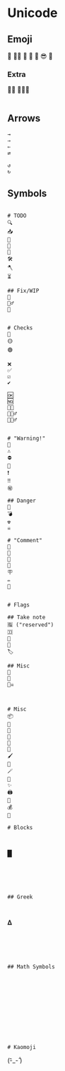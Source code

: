 

# Unicode



## Emoji
🤯
😵‍💫
🥴
🤕
🧐
😎
🤠

### Extra
🕵️‍♂️
🕵🏻‍♂️


```

```

## Arrows

```
→
⇒
⇐
⇄

↺
↻
```


## Symbols

```

# TODO
🔍
📥
🧼
🔧
🔨
🛠️
🪓
⏳

## Fix/WIP
🚧
👷‍♂️
🧰


# Checks
🔴
🟡
🟢

❌
✅
☑️
✔️

🆗
🆖
👌🏻
🙆🏻‍♂️
🙅🏻‍♂️


# "Warning!"
🛑
⚠️
⛔
🚫
❗
‼️
㊙️

## Danger
🔪
💣
☢️
☠️

# "Comment"
📢
📣
💬
💭
🪧
✏️
📝


# Flags

## Take note
🈯 ("reserved")
🈁
🚩
🔖
🏷️

## Misc
🏁
🏴
🏴‍☠️



# Misc
📦
💾
💎
🍱
📐
🎨
🖌️
🧵
🪄
🔮
✨
🖨️
💾
💰
💸

# Blocks



```
█

```





## Greek



```
𝚫
```





## Math Symbols





```

```







# Kaomoji

```
(-᷅_-᷄ )
```
